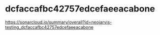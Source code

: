 # dcfaccafbc42757edcefaeeacabone
https://sonarcloud.io/summary/overall?id=neojarvis-testing_dcfaccafbc42757edcefaeeacabone

